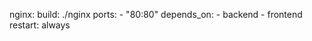   nginx:
    build: ./nginx
    ports:
      - "80:80"
    depends_on:
      - backend
      - frontend
    restart: always